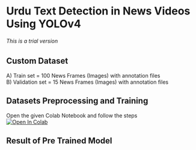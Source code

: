 # Urdu Text Detection in News Videos Using YOLOv4
###### This is a trial version 
## Custom Dataset <br>
A) Train set = 100 News Frames (Images) with annotation files <br>
B) Validation set = 15 News Frames (Images) with annotation files <br>
## Datasets Preprocessing and Training <br>
Open the given Colab Notebook and follow the steps <br>
[![Open In Colab](https://colab.research.google.com/assets/colab-badge.svg)](http://https://colab.research.google.com/drive/1DeegVTrFzbwr3wi4glahgTQY0hO-uOdo?usp=sharing)
## Result of Pre Trained Model <br>

